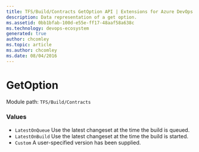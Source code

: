 ```yaml
---
title: TFS/Build/Contracts GetOption API | Extensions for Azure DevOps Services
description: Data representation of a get option.
ms.assetid: 0bb1bfab-100d-e55e-ff17-48aaf58a638c
ms.technology: devops-ecosystem
generated: true
author: chcomley
ms.topic: article
ms.author: chcomley
ms.date: 08/04/2016
---
```


# GetOption

Module path: `TFS/Build/Contracts`

### Values

* `LatestOnQueue` Use the latest changeset at the time the build is queued.
* `LatestOnBuild` Use the latest changeset at the time the build is started.
* `Custom` A user-specified version has been supplied.
